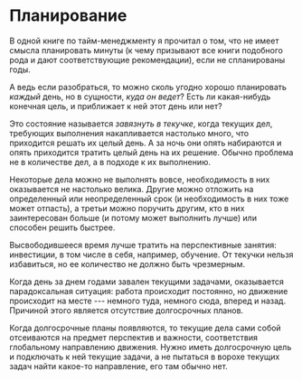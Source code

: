 # Планирование

В одной книге по тайм-менеджменту я прочитал о том, что не имеет
смысла планировать минуты (к чему призывают все книги подобного рода и
дают соответствующие рекомендации), если не спланированы годы.

А ведь если разобраться, то можно сколь угодно хорошо планировать
*каждый* день, но в сущности, *куда он ведет*?  Есть ли какая-нибудь
конечная цель, и приближает к ней этот день или нет?

Это состояние называется *завязнуть в текучке*, когда текущих дел,
требующих выполнения накапливается настолько много, что приходится
решать их целый день.  А за ночь они опять набираются и опять
приходится тратить целый день на их решение.  Обычно проблема не в
количестве дел, а в подходе к их выполнению.

Некоторые дела можно не выполнять вовсе, необходимость в них
оказывается не настолько велика.  Другие можно отложить на
определенный или неопределенный срок (и необходимость в них тоже может
отпасть), а третьи можно поручить другим, кто в них заинтересован
больше (и потому может выполнить лучше) или способен решить быстрее.

Высвободившееся время лучше тратить на перспективные занятия:
инвестиции, в том числе в себя, например, обучение.  От текучки нельзя
избавиться, но ее количество не должно быть чрезмерным.

Когда день за днем годами завален текущими задачами, оказывается
парадоксальная ситуация: работа происходит постоянно, но движение
происходит на месте --- немного туда, немного сюда, вперед и назад.
Причиной этого является отсутствие долгосрочных планов.

Когда долгосрочные планы появляются, то текущие дела сами собой
отсеиваются на предмет перспектив и важности, соответствия глобальному
направлению движения.  Нужно иметь долгосрочную цель и подключать к
ней текущие задачи, а не пытаться в ворохе текущих задач найти
какое-то направление, его там обычно нет.
